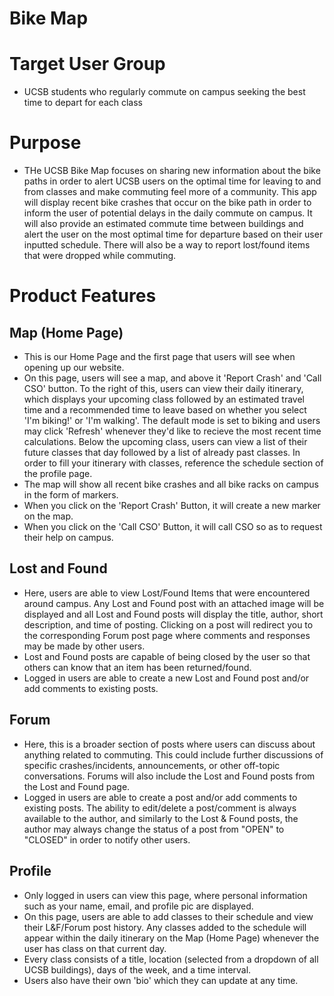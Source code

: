 # Bike Map

# Target User Group
* UCSB students who regularly commute on campus seeking the best time to depart for each class

# Purpose
* THe UCSB Bike Map focuses on sharing new information about the bike paths in order to alert UCSB users on the optimal time for leaving to and from classes and make commuting feel more of a community. This app will display recent bike crashes that occur on the bike path in order to inform the user of potential delays in the daily commute on campus. It will also provide an estimated commute time between buildings and alert the user on the most optimal time for departure based on their user inputted schedule. There will also be a way to report lost/found items that were dropped while commuting.

# Product Features

## Map (Home Page)
* This is our Home Page and the first page that users will see when opening up our website.
* On this page, users will see a map, and above it 'Report Crash' and 'Call CSO' button. To the right of this, users can view their daily itinerary, which displays your upcoming class followed by an estimated travel time and a recommended time to leave based on whether you select 'I'm biking!' or 'I'm walking'. The default mode is set to biking and users may click 'Refresh' whenever they'd like to recieve the most recent time calculations. Below the upcoming class, users can view a list of their future classes that day followed by a list of already past classes. In order to fill your itinerary with classes, reference the schedule section of the profile page.
* The map will show all recent bike crashes and all bike racks on campus in the form of markers.
* When you click on the 'Report Crash' Button, it will create a new marker on the map.
* When you click on the 'Call CSO' Button, it will call CSO so as to request their help on campus.

## Lost and Found
* Here, users are able to view Lost/Found Items that were encountered around campus. Any Lost and Found post with an attached image will be displayed and all Lost and Found posts will display the title, author, short description, and time of posting. Clicking on a post will redirect you to the corresponding Forum post page where comments and responses may be made by other users.
* Lost and Found posts are capable of being closed by the user so that others can know that an item has been returned/found.
* Logged in users are able to create a new Lost and Found post and/or add comments to existing posts.

## Forum
* Here, this is a broader section of posts where users can discuss about anything related to commuting. This could include further discussions of specific crashes/incidents, announcements, or other off-topic conversations. Forums will also include the Lost and Found posts from the Lost and Found page.
* Logged in users are able to create a post and/or add comments to existing posts. The ability to edit/delete a post/comment is always available to the author, and similarly to the Lost & Found posts, the author may always change the status of a post from "OPEN" to "CLOSED" in order to notify other users.

## Profile
* Only logged in users can view this page, where personal information such as your name, email, and profile pic are displayed.
* On this page, users are able to add classes to their schedule and view their L&F/Forum post history. Any classes added to the schedule will appear within the daily itinerary on the Map (Home Page) whenever the user has class on that current day.
* Every class consists of a title, location (selected from a dropdown of all UCSB buildings), days of the week, and a time interval.
* Users also have their own 'bio' which they can update at any time.


